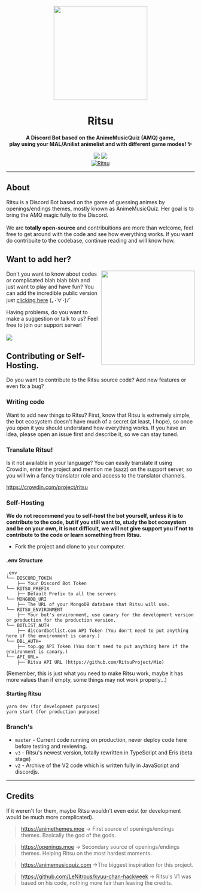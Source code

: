 <p align="center">
<img width=250px src="https://i.imgur.com/d56z25o.png">
</p>
<h1 align="center">
Ritsu
</h1>
   
<p align="center"><b>A Discord Bot based on the AnimeMusicQuiz (AMQ) game, <br>play using your MAL/Anilist animelist and with different game modes! ✨</b></p>

<p align="center">
<a title="Crowdin" target="_blank" href="https://crowdin.com/project/ritsu"><img src="https://badges.crowdin.net/ritsu/localized.svg"></a>
<a href="https://discord.gg/XuDysZg"><img src="https://discordapp.com/api/guilds/764929033723969567/widget.png"></a>
<br>
<a href="https://top.gg/bot/763934732420382751">
<img src="https://top.gg/api/widget/763934732420382751.svg" alt="Ritsu" />
</a>
</p>

---

## About

Ritsu is a Discord Bot based on the game of guessing animes by openings/endings themes, mostly known as AnimeMusicQuiz. Her goal is to bring the AMQ magic fully to the Discord.
<br>
<br>
We are <b>totally open-source</b> and contribuitions are more than welcome, feel free to get around with the code and see how everything works. If you want do contribuite to the codebase, continue reading and will know how. 


## Want to add her? 

<img src="https://i.imgur.com/USCFUYx.png" width=250px align="right">

Don't you want to know about codes or complicated blah blah blah and just want to play and have fun? You can add the incredible public version just [clicking here](https://ritsu.fun/invite)  (｡･∀･)ﾉﾞ

Having problems, do you want to make a suggestion or talk to us? Feel free to join our support server!
<br>
<br>
<a href="https://discord.gg/XuDysZg">
<img src="https://invidget.switchblade.xyz/XuDysZg">
</a>

## Contributing or Self-Hosting.

Do you want to contribute to the Ritsu source code? Add new features or even fix a bug?

### Writing code

Want to add new things to Ritsu? First, know that Ritsu is extremely simple, the bot ecosystem doesn't have much of a secret (at least, I hope), so once you open it you should understand how everything works. If you have an idea, please open an issue first and describe it, so we can stay tuned.

### Translate Ritsu!

Is it not available in your language? You can easily translate it using Crowdin, enter the project and mention me (sazz) on the support server, so you will win a fancy translator role and access to the translator channels.

https://crowdin.com/project/ritsu

### Self-Hosting

**We do not recommend you to self-host the bot yourself, unless it is to contribute to the code, but if you still want to, study the bot ecosystem and be on your own, it is not difficult, we will not give support you if not to contribute to the code or learn something from Ritsu.**

- Fork the project and clone to your computer.

#### .env Structure

```ascii
.env
└── DISCORD_TOKEN
    ├── Your Discord Bot Token
└── RITSU_PREFIX
    ├── Default Prefix to all the servers
└── MONGODB_URI
    ├── The URL of your MongoDB database that Ritsu will use.
└── RITSU_ENVIRONMENT
    ├── Your bot's environment, use canary for the development version or production for the production version.
└── BOTLIST_AUTH
    ├── discordbotlist.com API Token (You don't need to put anything here if the environment is canary.)
└── DBL_AUTH=
    ├── top.gg API Token (You don't need to put anything here if the environment is canary.)
└── API_URL=
    ├── Ritsu API URL (https://github.com/RitsuProject/Mio)
```

(Remember, this is just what you need to make Ritsu work, maybe it has more values ​​than if empty, some things may not work properly...)

#### Starting Ritsu

```
yarn dev (for development purposes)
yarn start (for production purpose)
```

### Branch's

- `master` - Current code running on production, never deploy code here before testing and reviewing.
- `v3` - Ritsu's newest version, totally rewritten in TypeScript and Eris (beta stage)
- `v2` - Archive of the V2 code which is written fully in JavaScript and discordjs.

---

## Credits

If it weren't for them, maybe Ritsu wouldn't even exist (or development would be much more complicated).

> https://animethemes.moe -> First source of openings/endings themes. Basically the god of the gods.

> https://openings.moe -> Secondary source of openings/endings themes. Helping Ritsu on the most hardest moments.

> https://animemusicquiz.com ->The biggest inspiration for this project.

> https://github.com/LeNitrous/kyuu-chan-hackweek -> Ritsu's V1 was based on his code, nothing more fair than leaving the credits.
